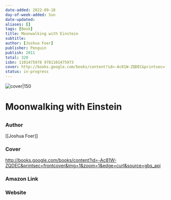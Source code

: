 ```yaml
---
date-added: 2022-09-18
day-of-week-added: Sun
date-updated: 
aliases: []
tags: [Book]
title: Moonwalking with Einstein
subtitle: 
author: [Joshua Foer]
publisher: Penguin
publish: 2011
total: 320
isbn: 1101475978 9781101475973
cover: http://books.google.com/books/content?id=-Ac81W-ZQDEC&printsec=frontcover&img=1&zoom=1&edge=curl&source=gbs_api
status: in-progress
---
```


![cover|150](http://books.google.com/books/content?id=-Ac81W-ZQDEC&printsec=frontcover&img=1&zoom=1&edge=curl&source=gbs_api)
# Moonwalking with Einstein
## 

### Author
[[Joshua Foer]]

### Cover
http://books.google.com/books/content?id=-Ac81W-ZQDEC&printsec=frontcover&img=1&zoom=1&edge=curl&source=gbs_api

### Amazon Link


### Website